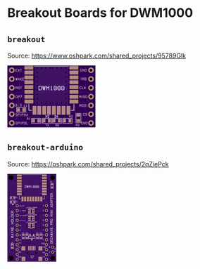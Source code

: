 # Breakout Boards for DWM1000

## `breakout`

Source: https://www.oshpark.com/shared_projects/95789Glk

![](images/breakout.png)

## `breakout-arduino`

Source: https://oshpark.com/shared_projects/2qZiePck

![](images/breakout-arduino.png)

